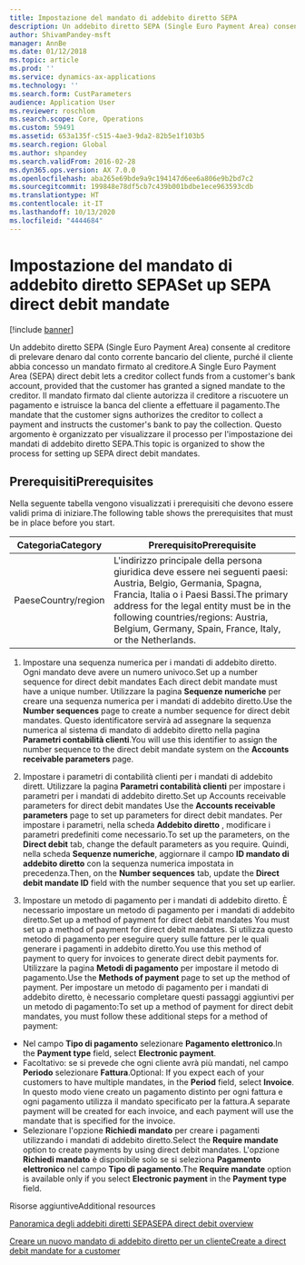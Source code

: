 ```yaml
---
title: Impostazione del mandato di addebito diretto SEPA
description: Un addebito diretto SEPA (Single Euro Payment Area) consente al creditore di prelevare denaro dal conto corrente bancario del cliente, purché il cliente abbia concesso un mandato firmato al creditore.
author: ShivamPandey-msft
manager: AnnBe
ms.date: 01/12/2018
ms.topic: article
ms.prod: ''
ms.service: dynamics-ax-applications
ms.technology: ''
ms.search.form: CustParameters
audience: Application User
ms.reviewer: roschlom
ms.search.scope: Core, Operations
ms.custom: 59491
ms.assetid: 653a135f-c515-4ae3-9da2-82b5e1f103b5
ms.search.region: Global
ms.author: shpandey
ms.search.validFrom: 2016-02-28
ms.dyn365.ops.version: AX 7.0.0
ms.openlocfilehash: aba265e69bde9a9c194147d6ee6a806e9b2bd7c2
ms.sourcegitcommit: 199848e78df5cb7c439b001bdbe1ece963593cdb
ms.translationtype: HT
ms.contentlocale: it-IT
ms.lasthandoff: 10/13/2020
ms.locfileid: "4444684"
---
```

# <a name="set-up-sepa-direct-debit-mandate"></a><span data-ttu-id="d57df-103">Impostazione del mandato di addebito diretto SEPA</span><span class="sxs-lookup"><span data-stu-id="d57df-103">Set up SEPA direct debit mandate</span></span>

[!include [banner](../includes/banner.md)]

<span data-ttu-id="d57df-104">Un addebito diretto SEPA (Single Euro Payment Area) consente al creditore di prelevare denaro dal conto corrente bancario del cliente, purché il cliente abbia concesso un mandato firmato al creditore.</span><span class="sxs-lookup"><span data-stu-id="d57df-104">A Single Euro Payment Area (SEPA) direct debit lets a creditor collect funds from a customer's bank account, provided that the customer has granted a signed mandate to the creditor.</span></span> <span data-ttu-id="d57df-105">Il mandato firmato dal cliente autorizza il creditore a riscuotere un pagamento e istruisce la banca del cliente a effettuare il pagamento.</span><span class="sxs-lookup"><span data-stu-id="d57df-105">The mandate that the customer signs authorizes the creditor to collect a payment and instructs the customer's bank to pay the collection.</span></span> <span data-ttu-id="d57df-106">Questo argomento è organizzato per visualizzare il processo per l'impostazione dei mandati di addebito diretto SEPA.</span><span class="sxs-lookup"><span data-stu-id="d57df-106">This topic is organized to show the process for setting up SEPA direct debit mandates.</span></span>

## <a name="prerequisites"></a><span data-ttu-id="d57df-107">Prerequisiti</span><span class="sxs-lookup"><span data-stu-id="d57df-107">Prerequisites</span></span>
<span data-ttu-id="d57df-108">Nella seguente tabella vengono visualizzati i prerequisiti che devono essere validi prima di iniziare.</span><span class="sxs-lookup"><span data-stu-id="d57df-108">The following table shows the prerequisites that must be in place before you start.</span></span>

| <span data-ttu-id="d57df-109">Categoria</span><span class="sxs-lookup"><span data-stu-id="d57df-109">Category</span></span>       | <span data-ttu-id="d57df-110">Prerequisito</span><span class="sxs-lookup"><span data-stu-id="d57df-110">Prerequisite</span></span>                                                                                                                                              |
|----------------|-----------------------------------------------------------------------------------------------------------------------------------------------------------|
| <span data-ttu-id="d57df-111">Paese</span><span class="sxs-lookup"><span data-stu-id="d57df-111">Country/region</span></span> | <span data-ttu-id="d57df-112">L'indirizzo principale della persona giuridica deve essere nei seguenti paesi: Austria, Belgio, Germania, Spagna, Francia, Italia o i Paesi Bassi.</span><span class="sxs-lookup"><span data-stu-id="d57df-112">The primary address for the legal entity must be in the following countries/regions: Austria, Belgium, Germany, Spain, France, Italy, or the Netherlands.</span></span> |

1. <span data-ttu-id="d57df-113">Impostare una sequenza numerica per i mandati di addebito diretto. Ogni mandato deve avere un numero univoco.</span><span class="sxs-lookup"><span data-stu-id="d57df-113">Set up a number sequence for direct debit mandates Each direct debit mandate must have a unique number.</span></span> <span data-ttu-id="d57df-114">Utilizzare la pagina **Sequenze numeriche** per creare una sequenza numerica per i mandati di addebito diretto.</span><span class="sxs-lookup"><span data-stu-id="d57df-114">Use the **Number sequences** page to create a number sequence for direct debit mandates.</span></span> <span data-ttu-id="d57df-115">Questo identificatore servirà ad assegnare la sequenza numerica al sistema di mandato di addebito diretto nella pagina **Parametri contabilità clienti**.</span><span class="sxs-lookup"><span data-stu-id="d57df-115">You will use this identifier to assign the number sequence to the direct debit mandate system on the **Accounts receivable parameters** page.</span></span>

2. <span data-ttu-id="d57df-116">Impostare i parametri di contabilità clienti per i mandati di addebito dirett. Utilizzare la pagina **Parametri contabilità clienti** per impostare i parametri per i mandati di addebito diretto.</span><span class="sxs-lookup"><span data-stu-id="d57df-116">Set up Accounts receivable parameters for direct debit mandates Use the **Accounts receivable parameters** page to set up parameters for direct debit mandates.</span></span> <span data-ttu-id="d57df-117">Per impostare i parametri, nella scheda **Addebito diretto** , modificare i parametri predefiniti come necessario.</span><span class="sxs-lookup"><span data-stu-id="d57df-117">To set up the parameters, on the **Direct debit** tab, change the default parameters as you require.</span></span> <span data-ttu-id="d57df-118">Quindi, nella scheda **Sequenze numeriche**, aggiornare il campo **ID mandato di addebito diretto** con la sequenza numerica impostata in precedenza.</span><span class="sxs-lookup"><span data-stu-id="d57df-118">Then, on the **Number sequences** tab, update the **Direct debit mandate ID** field with the number sequence that you set up earlier.</span></span>

3. <span data-ttu-id="d57df-119">Impostare un metodo di pagamento per i mandati di addebito diretto. È necessario impostare un metodo di pagamento per i mandati di addebito diretto.</span><span class="sxs-lookup"><span data-stu-id="d57df-119">Set up a method of payment for direct debit mandates You must set up a method of payment for direct debit mandates.</span></span> <span data-ttu-id="d57df-120">Si utilizza questo metodo di pagamento per eseguire query sulle fatture per le quali generare i pagamenti in addebito diretto.</span><span class="sxs-lookup"><span data-stu-id="d57df-120">You use this method of payment to query for invoices to generate direct debit payments for.</span></span> <span data-ttu-id="d57df-121">Utilizzare la pagina **Metodi di pagamento** per impostare il metodo di pagamento.</span><span class="sxs-lookup"><span data-stu-id="d57df-121">Use the **Methods of payment** page to set up the method of payment.</span></span> <span data-ttu-id="d57df-122">Per impostare un metodo di pagamento per i mandati di addebito diretto, è necessario completare questi passaggi aggiuntivi per un metodo di pagamento:</span><span class="sxs-lookup"><span data-stu-id="d57df-122">To set up a method of payment for direct debit mandates, you must follow these additional steps for a method of payment:</span></span>

-   <span data-ttu-id="d57df-123">Nel campo **Tipo di pagamento** selezionare **Pagamento elettronico**.</span><span class="sxs-lookup"><span data-stu-id="d57df-123">In the **Payment type** field, select **Electronic payment**.</span></span>
-   <span data-ttu-id="d57df-124">Facoltativo: se si prevede che ogni cliente avrà più mandati, nel campo  **Periodo** selezionare **Fattura**.</span><span class="sxs-lookup"><span data-stu-id="d57df-124">Optional: If you expect each of your customers to have multiple mandates, in the **Period** field, select **Invoice**.</span></span> <span data-ttu-id="d57df-125">In questo modo viene creato un pagamento distinto per ogni fattura e ogni pagamento utilizza il mandato specificato per la fattura.</span><span class="sxs-lookup"><span data-stu-id="d57df-125">A separate payment will be created for each invoice, and each payment will use the mandate that is specified for the invoice.</span></span>
-   <span data-ttu-id="d57df-126">Selezionare l'opzione **Richiedi mandato** per creare i pagamenti utilizzando i mandati di addebito diretto.</span><span class="sxs-lookup"><span data-stu-id="d57df-126">Select the **Require mandate** option to create payments by using direct debit mandates.</span></span> <span data-ttu-id="d57df-127">L'opzione **Richiedi mandato** è disponibile solo se si seleziona **Pagamento elettronico** nel campo **Tipo di pagamento**.</span><span class="sxs-lookup"><span data-stu-id="d57df-127">The **Require mandate** option is available only if you select **Electronic payment** in the **Payment type** field.</span></span>

<span data-ttu-id="d57df-128">Risorse aggiuntive</span><span class="sxs-lookup"><span data-stu-id="d57df-128">Additional resources</span></span>

[<span data-ttu-id="d57df-129">Panoramica degli addebiti diretti SEPA</span><span class="sxs-lookup"><span data-stu-id="d57df-129">SEPA direct debit overview</span></span>](sepa-direct-debit-overview.md) 

[<span data-ttu-id="d57df-130">Creare un nuovo mandato di addebito diretto per un cliente</span><span class="sxs-lookup"><span data-stu-id="d57df-130">Create a direct debit mandate for a customer</span></span>](tasks/create-direct-debit-mandate-customer.md) 

